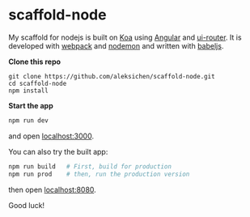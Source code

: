 # scaffold-node

My scaffold for nodejs is built on [Koa](https://github.com/koajs/koa) using [Angular](https://github.com/angular/angular.js) 
and [ui-router](https://github.com/angular-ui/ui-router). It is developed with [webpack](http://webpack.github.io) and [nodemon](https://github.com/remy/nodemon) 
and written with [babeljs](http://babeljs.io). 

**Clone this repo**

```
git clone https://github.com/aleksichen/scaffold-node.git
cd scaffold-node
npm install
```

**Start the app**

```bash
npm run dev
```

and open [localhost:3000](http://localhost:3000).

You can also try the built app:

```bash
npm run build   # First, build for production
npm run prod    # then, run the production version
```

then open [localhost:8080](http://localhost:8080).


Good luck!

